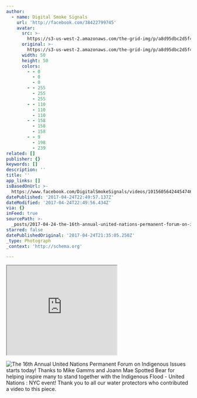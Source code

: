 ```yaml
---
author:
  - name: Digital Smoke Signals
    url: 'http://facebook.com/38422799745'
    avatar:
      src: >-
        https://s3-us-west-2.amazonaws.com/the-grid-img/p/a8d95dbc2d5f46e37ecdd3f0f182e8bae10eeaed.png
      original: >-
        https://s3-us-west-2.amazonaws.com/the-grid-img/p/a8d95dbc2d5f46e37ecdd3f0f182e8bae10eeaed.png
      width: 50
      height: 50
      colors:
        - - 0
          - 0
          - 0
        - - 255
          - 255
          - 255
        - - 110
          - 110
          - 110
        - - 158
          - 158
          - 158
        - - 9
          - 198
          - 239
related: []
publisher: {}
keywords: []
description: ''
title: ''
app_links: []
isBasedOnUrl: >-
  https://www.facebook.com/DigitalSmokeSignals/videos/10156056424454746/?pnref=story
datePublished: '2017-04-24T22:49:57.137Z'
dateModified: '2017-04-24T22:49:56.434Z'
via: {}
inFeed: true
sourcePath: >-
  _posts/2017-04-24-the-16th-annual-united-nations-permanent-forum-on-indigenous.md
starred: false
datePublishedOriginal: '2017-04-24T21:35:05.250Z'
_type: Photograph
_context: 'http://schema.org'

---
```

<iframe src="https://the-grid.github.io/ed-userhtml/?g=eJxdkM1qwzAQhF_FCJKjfxLbBSdKKZS8gHsviryWRGStWclR8_ZV7ZwKexhmvxnYPZuRxASZJ8mZDmH2XVHEGPNRSLgh3nOJUzHbRRnni4cZAPNZz--aYOQrvzt-7A7XNP9Tyfo0ygRh-wnv0BvlhPXJXVv-RFVWTVs2bX2o66Z-q9vk7b3G-B3gJ_ByH80QNE8MyzbJVq3BKB04O1YNy3x4WuDshjQAdQ4dnPABNFqMnTbDAC4xktBa4xRnDlm2nrwFOEt9wib4i4TzsyBw8slZoAVei-tibS8JwL3sy7nYvnb5Bcq6bQo" height="244" style=""></iframe>

![The 16th Annual United Nations Permanent Forum on Indigenous Issues starts today! Thanks to Mike Gamms and Joann Mae Spotted Bear for helping inspire many to stand together with the Indigenous Flood - United Nations : NYC event! Thank you to all our water protectors who contributed a video to this piece.](https://imgflo.herokuapp.com/graph/2b2431f8e7ba7b0/35a5517a176d9e56e8436002479d572c/noop.jpg?input=https%3A%2F%2Fscontent.xx.fbcdn.net%2Fv%2Ft15.0-10%2F18137291_10156056458869746_2638153077105885184_n.jpg%3Foh%3D040ab759a687211f2ce2afbc5b724301%26oe%3D597710F3)